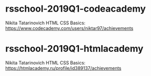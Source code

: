 # rsschool-2019Q1-codeacademy
Nikita Tatarinovich
HTML CSS Basics: https://www.codecademy.com/users/niktar97/achievements

# rsschool-2019Q1-htmlacademy
Nikita Tatarinovich
HTML CSS Basics: https://htmlacademy.ru/profile/id389137/achievements